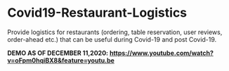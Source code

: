 # Covid19-Restaurant-Logistics
Provide logistics for restaurants (ordering, table reservation, user reviews, order-ahead etc.) that can be useful during Covid-19 and post Covid-19.

<b>DEMO AS OF DECEMBER 11,2020:<b>
https://www.youtube.com/watch?v=oFpm0hqiBX8&feature=youtu.be

